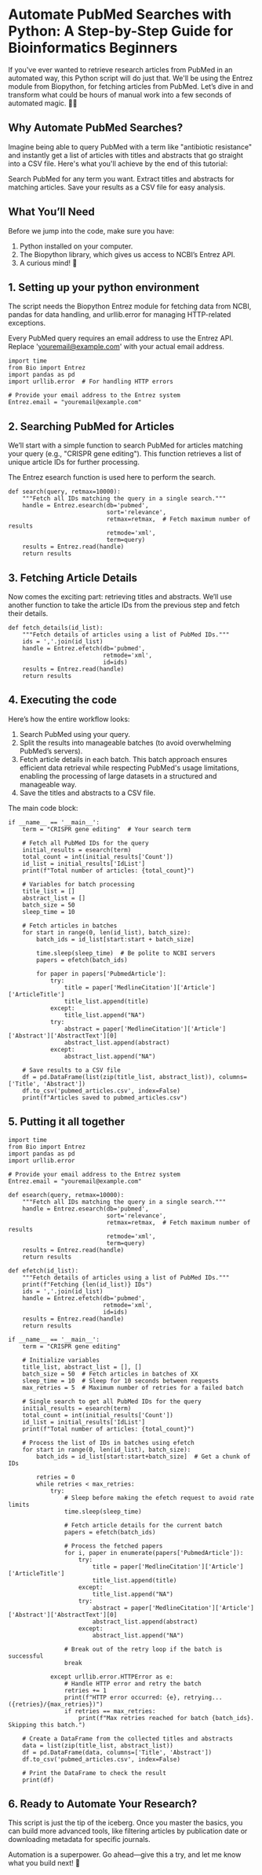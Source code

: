# Automate PubMed Searches with Python: A Step-by-Step Guide for Bioinformatics Beginners

If you've ever wanted to retrieve research articles from PubMed in an automated way, this Python script will do just that. We'll be using the Entrez module from Biopython, for fetching articles from PubMed. 
Let’s dive in and transform what could be hours of manual work into a few seconds of automated magic. 🎩✨

## Why Automate PubMed Searches?
Imagine being able to query PubMed with a term like "antibiotic resistance" and instantly get a list of articles with titles and abstracts that go straight into a CSV file. Here's what you'll achieve by the end of this tutorial:

Search PubMed for any term you want.
Extract titles and abstracts for matching articles.
Save your results as a CSV file for easy analysis.

## What You’ll Need
Before we jump into the code, make sure you have:

1. Python installed on your computer.
2. The Biopython library, which gives us access to NCBI’s Entrez API.
3. A curious mind! 🧠


## 1. Setting up your python environment

The script needs the Biopython Entrez module for fetching data from NCBI, pandas for data handling, and urllib.error for managing HTTP-related exceptions.

Every PubMed query requires an email address to use the Entrez API. Replace 'youremail@example.com' with your actual email address.

```
import time
from Bio import Entrez
import pandas as pd
import urllib.error  # For handling HTTP errors

# Provide your email address to the Entrez system
Entrez.email = "youremail@example.com"
```

## 2. Searching PubMed for Articles

We’ll start with a simple function to search PubMed for articles matching your query (e.g., "CRISPR gene editing"). This function retrieves a list of unique article IDs for further processing.

The Entrez esearch function is used here to perform the search.

```
def search(query, retmax=10000):
    """Fetch all IDs matching the query in a single search."""
    handle = Entrez.esearch(db='pubmed',
                            sort='relevance',
                            retmax=retmax,  # Fetch maximum number of results
                            retmode='xml',
                            term=query)
    results = Entrez.read(handle)
    return results
```

## 3. Fetching Article Details

Now comes the exciting part: retrieving titles and abstracts. We’ll use another function to take the article IDs from the previous step and fetch their details.

```
def fetch_details(id_list):
    """Fetch details of articles using a list of PubMed IDs."""
    ids = ','.join(id_list)
    handle = Entrez.efetch(db='pubmed',
                           retmode='xml',
                           id=ids)
    results = Entrez.read(handle)
    return results
```

## 4. Executing the code

Here’s how the entire workflow looks:

1. Search PubMed using your query.
2. Split the results into manageable batches (to avoid overwhelming PubMed’s servers).
3. Fetch article details in each batch. This batch approach ensures efficient data retrieval while respecting PubMed's usage limitations, enabling the processing of large datasets in a structured and manageable way.
4. Save the titles and abstracts to a CSV file.

The main code block:

```
if __name__ == '__main__':
    term = "CRISPR gene editing"  # Your search term

    # Fetch all PubMed IDs for the query
    initial_results = esearch(term)
    total_count = int(initial_results['Count'])
    id_list = initial_results['IdList']
    print(f"Total number of articles: {total_count}")

    # Variables for batch processing
    title_list = []
    abstract_list = []
    batch_size = 50
    sleep_time = 10

    # Fetch articles in batches 
    for start in range(0, len(id_list), batch_size):
        batch_ids = id_list[start:start + batch_size]

        time.sleep(sleep_time)  # Be polite to NCBI servers
        papers = efetch(batch_ids)

        for paper in papers['PubmedArticle']:
            try:
                title = paper['MedlineCitation']['Article']['ArticleTitle']
                title_list.append(title)
            except:
                title_list.append("NA")
            try:
                abstract = paper['MedlineCitation']['Article']['Abstract']['AbstractText'][0]
                abstract_list.append(abstract)
            except:
                abstract_list.append("NA")

    # Save results to a CSV file
    df = pd.DataFrame(list(zip(title_list, abstract_list)), columns=['Title', 'Abstract'])
    df.to_csv('pubmed_articles.csv', index=False)
    print(f"Articles saved to pubmed_articles.csv")
```

## 5. Putting it all together

```
import time
from Bio import Entrez
import pandas as pd
import urllib.error

# Provide your email address to the Entrez system
Entrez.email = "youremail@example.com"

def esearch(query, retmax=10000):
    """Fetch all IDs matching the query in a single search."""
    handle = Entrez.esearch(db='pubmed',
                            sort='relevance',
                            retmax=retmax,  # Fetch maximum number of results
                            retmode='xml',
                            term=query)
    results = Entrez.read(handle)
    return results

def efetch(id_list):
    """Fetch details of articles using a list of PubMed IDs."""
    print(f"Fetching {len(id_list)} IDs")
    ids = ','.join(id_list)
    handle = Entrez.efetch(db='pubmed',
                           retmode='xml',
                           id=ids)
    results = Entrez.read(handle)
    return results

if __name__ == '__main__':
    term = "CRISPR gene editing"

    # Initialize variables
    title_list, abstract_list = [], []
    batch_size = 50  # Fetch articles in batches of XX
    sleep_time = 10  # Sleep for 10 seconds between requests
    max_retries = 5  # Maximum number of retries for a failed batch
    
    # Single search to get all PubMed IDs for the query
    initial_results = esearch(term)
    total_count = int(initial_results['Count'])
    id_list = initial_results['IdList']
    print(f"Total number of articles: {total_count}")

    # Process the list of IDs in batches using efetch
    for start in range(0, len(id_list), batch_size):
        batch_ids = id_list[start:start+batch_size]  # Get a chunk of IDs

        retries = 0
        while retries < max_retries:
            try:
                # Sleep before making the efetch request to avoid rate limits
                time.sleep(sleep_time)

                # Fetch article details for the current batch
                papers = efetch(batch_ids)

                # Process the fetched papers
                for i, paper in enumerate(papers['PubmedArticle']):
                    try:
                        title = paper['MedlineCitation']['Article']['ArticleTitle']
                        title_list.append(title)
                    except:
                        title_list.append("NA")
                    try:
                        abstract = paper['MedlineCitation']['Article']['Abstract']['AbstractText'][0]
                        abstract_list.append(abstract)
                    except:
                        abstract_list.append("NA")

                # Break out of the retry loop if the batch is successful
                break

            except urllib.error.HTTPError as e:
                # Handle HTTP error and retry the batch
                retries += 1
                print(f"HTTP error occurred: {e}, retrying... ({retries}/{max_retries})")
                if retries == max_retries:
                    print(f"Max retries reached for batch {batch_ids}. Skipping this batch.")

    # Create a DataFrame from the collected titles and abstracts
    data = list(zip(title_list, abstract_list))
    df = pd.DataFrame(data, columns=['Title', 'Abstract'])
    df.to_csv('pubmed_articles.csv', index=False)

    # Print the DataFrame to check the result
    print(df)
```

## 6. Ready to Automate Your Research?
This script is just the tip of the iceberg. Once you master the basics, you can build more advanced tools, like filtering articles by publication date or downloading metadata for specific journals.

Automation is a superpower. Go ahead—give this a try, and let me know what you build next! 🚀